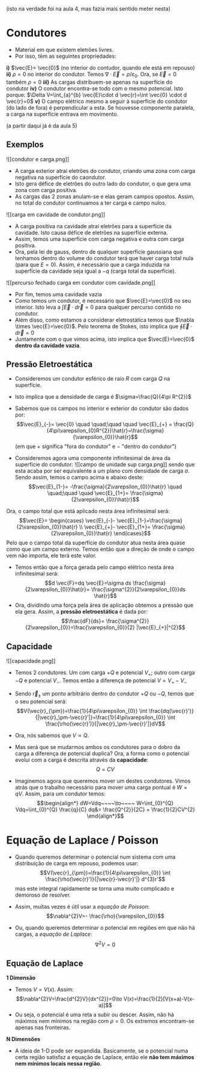 (isto na verdade foi na aula 4, mas fazia mais sentido meter nesta)
# Condutores
- Material em que existem eletrões livres. 
- Por isso, têm as seguintes propriedades:

**i)** $\vec{E}= \vec{0}$ (no interior do contudor, quando ele está em repouso)
**ii)** $\rho=0$ no interior do condutor. Temos $\nabla \cdot \vec{E}=\rho/\varepsilon_{0}$. Ora, se $\vec{E}=0$ também $\rho=0$
**iii)** As cargas distribuem-se apenas na superfície do condutor
**iv)** O condutor encontra-se todo com o mesmo potencial. Isto porque: $\Delta V=\int_{a}^{b} \vec{E}\cdot d \vec{r}=\int \vec{0} \cdot d \vec{r}=0$
**v)** O campo elétrico mesmo a seguir à superfície do condutor (do lado de fora) é perpendicular a esta. Se houvesse componente paralela, a carga na superfície entrava em movimento.

(a partir daqui já é da aula 5)
## Exemplos
![[condutor e carga.png]]
- A carga exterior atrai eletrões do condutor, criando uma zona com carga negativa na superfície do caondutor. 
- Isto gera défice de eletrões do outro lado do condutor, o que gera uma zona com carga positiva.
- As cargas das 2 zonas anulam-se e elas geram campos opostos. Assim, no total do condutor continuamos a ter carga e campo nulos.

![[carga em cavidade de condutor.png]]
- A carga positiva na cavidade atrai eletrões para a superfície da cavidade. Isto causa défice de eletrões na superfície externa.
- Assim, temos uma superfície com carga negativa e outra com carga positiva.
- Ora, pela lei de gauss, dentro de qualquer superfície gaussiana que tenhamos dentro do volume do condutor terá que haver carga total nula (para que $E=0$). Assim, é necessário que a carga induzida na superfície da cavidade seja igual a $-q$ (carga total da superfície).

![[percurso fechado carga em condutor com cavidade.png]]
- Por fim, temos uma cavidade vazia
- Como temos um condutor, é necessário que $\vec{E}=\vec{0}$ no seu interior. Isto leva a $\int \vec{E}\cdot d \vec{r}=0$ para qualquer percurso contido no condutor.
- Além disso, como estamos a considerar eletrostática temos que $\nabla \times \vec{E}=\vec{0}$. Pelo teorema de Stokes, isto implica que $\oint \vec{E}\cdot d \vec{r}=0$
- Juntamente com o que vimos acima, isto implica que $\vec{E}=\vec{0}$ **dentro da cavidade vazia**.

## Pressão Eletroestática
- Consideremos um condutor esférico de raio $R$ com carga $Q$ na superfície.
- Isto implica que a densidade de carga é $\sigma=\frac{Q}{4\pi R^{2}}$

- Sabemos que os campos no interior e exterior do condutor são dados por:
$$\vec{E}_{-}= \vec{0} \quad \quad;\quad \quad \vec{E}_{+} = \frac{Q}{4\pi\varepsilon_{0}R^{2}}\hat{r}=\frac{\sigma}{\varepsilon_{0}}\hat{r}$$
(em que $+$ significa "fora do condutor" e $-$ "dentro do condutor")

- Consideremos agora uma componente infinitesimal de área da superfície do condutor:
![[campo de unidade sup carga.png]]
sendo que esta acaba por ser equivalente a um plano com densidade de carga $\sigma$. Sendo assim, temos o campo acima e abaixo deste:
$$\vec{E}_{1-}= -\frac{\sigma}{2\varepsilon_{0}}\hat{r} \quad \quad;\quad \quad \vec{E}_{1+}= \frac{\sigma}{2\varepsilon_{0}}\hat{r}$$

Ora, o campo total que está aplicado nesta área infinitesimal será:
$$\vec{E}= \begin{cases}
\vec{E}_{-}- \vec{E}_{1-}=\frac{\sigma}{2\varepsilon_{0}}\hat{r} \\
\vec{E}_{+}- \vec{E}_{1+}= \frac{\sigma}{2\varepsilon_{0}}\hat{r}
\end{cases}$$
Pelo que o campo total da superfície do condutor atua nesta área quase como que um campo externo. Temos então que a direção de onde o campo vem não importa, ele terá este valor.

- Temos então que a força gerada pelo campo elétrico nesta área infinitesimal será:
$$d \vec{F}=dq \vec{E}=\sigma ds \frac{\sigma}{2\varepsilon_{0}}\hat{r}= \frac{\sigma^{2}}{2\varepsilon_{0}}ds \hat{r}$$
- Ora, dividindo uma força pela área de aplicação obtemos a pressão que ela gera. Assim, a **pressão eletroestática** é dada por:
$$\frac{dF}{ds}= \frac{\sigma^{2}}{2\varepsilon_{0}}=\frac{\varepsilon_{0}}{2} |\vec{E}_{+}|^{2}$$

## Capacidade
![[capacidade.png]]
- Temos 2 condutores. Um com carga $+Q$ e potencial $V_{+}$; outro com carga $-Q$ e potencial $V_{-}$. Temos então a diferença de potencial $V=V_{+}-V_{-}$
- Sendo $\vec{r}_{\pm}$ um ponto arbitrário dentro do condutor $+Q$ ou $-Q$, temos que o seu potencial será:
$$V(\vec{r}_{\pm})=\frac{1}{4\pi\varepsilon_{0}} \int \frac{dq(\vec{r}')}{|\vec{r}_\pm-\vec{r}'|}=\frac{1}{4\pi\varepsilon_{0}} \int \frac{\rho(\vec{r}')}{|\vec{r}_\pm-\vec{r}'|}dV$$
- Ora, nós sabemos que $V\propto Q$. 
- Mas será que se mudarmos ambos os condutores para o dobro da carga a diferença de potencial duplica? Ora, a forma como o potencial evolui com a carga é descrita através da **capacidade**:
$$Q=CV$$

- Imaginemos agora que queremos mover um destes condutores. Vimos atrás que o trabalho necessário para mover uma carga pontual é $W=qV$. Assim, para um condutor temos:
$$\begin{align*}
dW=Vdq~~~~\to~~~~ W=\int_{0}^{Q} Vdq=\int_{0}^{Q} \frac{q}{C} dq&= \frac{Q^{2}}{2C} = \frac{1}{2}CV^{2} 
\end{align*}$$

# Equação de Laplace / Poisson
- Quando queremos determinar o potencial num sistema com uma distribuição de carga em repouso, podemos usar:
$$V(\vec{r}_{\pm})=\frac{1}{4\pi\varepsilon_{0}} \int \frac{\rho(\vec{r}')}{|\vec{r}-\vec{r}'|} d^{3}r'$$
mas este integral rapidamente se torna uma muito complicado e demoroso de resolver.

- Assim, muitas vezes é útil usar a *equação de Poisson*:
$$\nabla^{2}V=- \frac{\rho}{\varepsilon_{0}}$$
- Ou, quando queremos determinar o potencial em regiões em que não há cargas, a *equação de Laplace*: $$\nabla^{2}V=0$$

## Equação de Laplace
**1 Dimensão**
- Temos $V=V(x)$. Assim: $$\nabla^{2}V=\frac{d^{2}V}{dx^{2}}=0\to V(x)=\frac{1}{2}[V(x+a)-V(x-a)]$$
- Ou seja, o potencial é uma reta a subir ou descer. Assim, não há máximos nem mínimos na região com $\rho=0$. Os extremos encontram-se apenas nas fronteiras.

**N Dimensões**
- A ideia de 1-D pode ser expandida. Basicamente, se o potencial numa certa região satisfaz a equação de Laplace, então ele **não tem máximos nem mínimos locais nessa região**. 